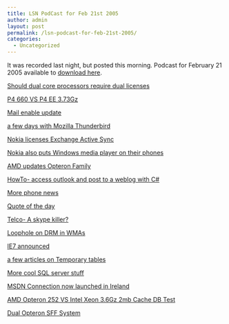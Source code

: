 ```yaml
---
title: LSN PodCast for Feb 21st 2005
author: admin
layout: post
permalink: /lsn-podcast-for-feb-21st-2005/
categories:
  - Uncategorized
---
```

It was recorded last night, but posted this morning. Podcast for February 21 2005 available to [download here][1].

[Should dual core processors require dual licenses][2]

[P4 660 VS P4 EE 3.73Gz][3]

[Mail enable update][4]

[a few days with Mozilla Thunderbird][5]

[Nokia licenses Exchange Active Sync][6]

[Nokia also puts Windows media player on their phones][7]

[AMD updates Opteron Family][8]

[HowTo- access outlook and post to a weblog with C#][9]

[More phone news][10]

[Quote of the day][11]

[Telco- A skype killer?][12]

[Loophole on DRM in WMAs][13]

[IE7 announced][14]

[a few articles on Temporary tables][15]

[More cool SQL server stuff][16]

[MSDN Connection now launched in Ireland][17]

[AMD Opteron 252 VS Intel Xeon 3.6Gz 2mb Cache DB Test][18]

[Dual Opteron SFF System][19]

 [1]: http://libsyn.com/media/lotas/lsnpodcast-20050221-01.mp3
 [2]: http://blog.lotas-smartman.net/archive/2005/02/12/10992.aspx
 [3]: http://blog.lotas-smartman.net/archive/2005/02/21/11043.aspx
 [4]: http://blog.lotas-smartman.net/archive/2005/02/14/10998.aspx
 [5]: http://blog.lotas-smartman.net/archive/2005/02/15/11017.aspx
 [6]: http://blog.lotas-smartman.net/archive/2005/02/14/11001.aspx
 [7]: http://blog.lotas-smartman.net/archive/2005/02/14/11005.aspx
 [8]: http://blog.lotas-smartman.net/archive/2005/02/14/11002.aspx
 [9]: http://blog.lotas-smartman.net/archive/2005/02/14/11004.aspx
 [10]: http://blog.lotas-smartman.net/archive/2005/02/15/11010.aspx
 [11]: http://blog.lotas-smartman.net/archive/2005/02/15/11011.aspx
 [12]: http://blog.lotas-smartman.net/archive/2005/02/15/11012.aspx
 [13]: http://blog.lotas-smartman.net/archive/2005/02/15/11016.aspx
 [14]: http://blog.lotas-smartman.net/archive/2005/02/16/11021.aspx
 [15]: http://blog.lotas-smartman.net/archive/2005/02/16/11025.aspx
 [16]: http://blog.lotas-smartman.net/archive/2005/02/16/11026.aspx
 [17]: http://blog.lotas-smartman.net/archive/2005/02/17/11027.aspx
 [18]: http://blog.lotas-smartman.net/archive/2005/02/17/11029.aspx
 [19]: http://blog.lotas-smartman.net/archive/2005/02/18/11032.aspx